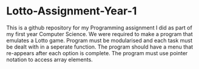 # Lotto-Assignment-Year-1
This is a github repository for my Programming assignment I did as part of my first year Computer Science. We were required to make a program that emulates a Lotto game. Program must be modularised and each task must be dealt with in a seperate function. The program should have a menu that re-appears after each option is complete. The program must use pointer notation to access array elements.
